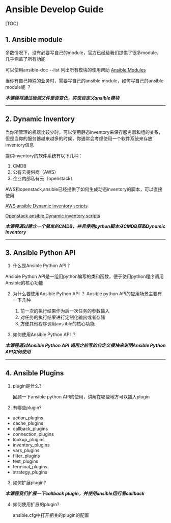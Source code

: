 # Ansible Develop Guide

[TOC]


## 1. Ansible module

多数情况下，没有必要写自己的module，官方已经给我们提供了很多module，几乎涵盖了所有功能

可以使用ansible-doc --list 列出所有模块的使用帮助 [Ansible Modules](https://github.com/ansible/ansible/tree/devel/lib/ansible/modules)

当你有自己特殊的业务时，需要写自己的ansible module，如何写自己的ansible module呢 ？

***本课程将通过检测文件是否变化，实现自定义ansible模块***
_ _ _


## 2. Dynamic Inventory

当你所管理的机器比较少时，可以使用静态inventory来保存服务器和组的关系，但是当你的服务器越来越多的时候，你通常会考虑使用一个软件系统来存放inventory信息

提供inventory的软件系统有以下几种：
1. CMDB
2. 公有云提供商（AWS）
3. 企业内部私有云（openstack）

AWS和openstack,ansible已经提供了如何生成动态inventory的脚本，可以直接使用

[AWS ansible Dynamic inventory scripts](http://docs.ansible.com/ansible/latest/intro_dynamic_inventory.html#id6)

[Openstack ansible Dynamic inventory scripts](http://docs.ansible.com/ansible/latest/intro_dynamic_inventory.html#example-openstack-external-inventory-script)

***本课程通过建立一个简单的CMDB，并且使用python脚本从CMDB获取Dynamic Inventory***


_ _ _

## 3. Ansible Python API 
1. 什么是Ansible Python API ?

Ansible Python API是一组用python编写的类和函数，便于使用python程序调用Ansible的核心功能

2. 为什么要使用Ansible Python API ？
Ansible python API的应用场景主要有一下几种
    1. 前一次的执行结果作为后一次任务的参数输入
    2. 对任务的执行结果进行定制化输出或者存储
    3. 方便其他程序调用ans	ible的核心功能

3. 如何使用Ansible Python API ？


***本课程通过Ansible Python API 调用之前写的自定义模块来说明Ansible Python API如何使用***

_ _ _

## 4. Ansible Plugins
1. plugin是什么? 

    回顾一下ansible python API的使用，讲解在哪些地方可以插入plugin

2. 有哪些plugin?

- action_plugins
- cache_plugins
- callback_plugins
- connection_plugins
- lookup_plugins
- inventory_plugins
- vars_plugins
- filter_plugins
- test_plugins
- terminal_plugins
- strategy_plugins
    
3. 如何扩展plugin?

***本课程我们扩展一下callback plugin，并使用ansible运行看callback***

4. 如何使用扩展的plugin?

   ansible.cfg中打开相关的plugin的配置





